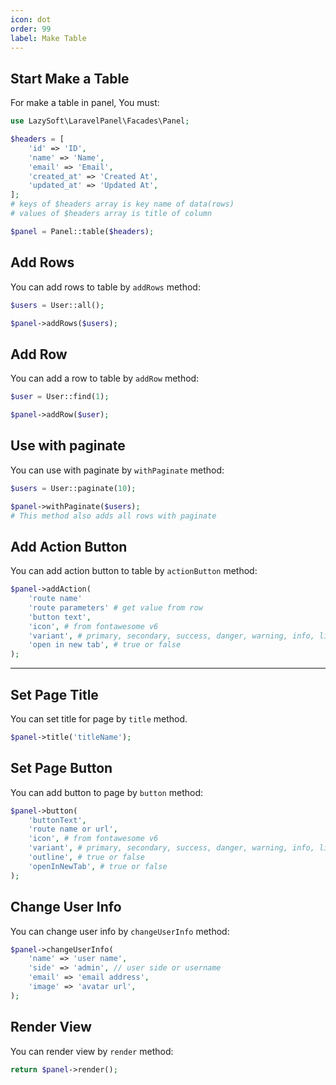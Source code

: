 ```yaml
---
icon: dot
order: 99
label: Make Table
---
```


## Start Make a Table
For make a table in panel, You must:

```php
use LazySoft\LaravelPanel\Facades\Panel;

$headers = [
    'id' => 'ID',
    'name' => 'Name',
    'email' => 'Email',
    'created_at' => 'Created At',
    'updated_at' => 'Updated At',
];
# keys of $headers array is key name of data(rows)
# values of $headers array is title of column

$panel = Panel::table($headers);
```


## Add Rows
You can add rows to table by `addRows` method:

```php
$users = User::all();

$panel->addRows($users);
```


## Add Row
You can add a row to table by `addRow` method:

```php
$user = User::find(1);

$panel->addRow($user);
```


## Use with paginate
You can use with paginate by `withPaginate` method:

```php
$users = User::paginate(10);

$panel->withPaginate($users);
# This method also adds all rows with paginate
```


## Add Action Button
You can add action button to table by `actionButton` method:

```php
$panel->addAction(
    'route name'
    'route parameters' # get value from row
    'button text',
    'icon', # from fontawesome v6
    'variant', # primary, secondary, success, danger, warning, info, light, dark
    'open in new tab', # true or false
);
```



---
## Set Page Title
You can set title for page by `title` method.

```php
$panel->title('titleName');
```


## Set Page Button
You can add button to page by `button` method:

```php
$panel->button(
    'buttonText',
    'route name or url',
    'icon', # from fontawesome v6
    'variant', # primary, secondary, success, danger, warning, info, light, dark
    'outline', # true or false
    'openInNewTab', # true or false
);
```

## Change User Info
You can change user info by `changeUserInfo` method:

```php
$panel->changeUserInfo(
    'name' => 'user name',
    'side' => 'admin', // user side or username
    'email' => 'email address',
    'image' => 'avatar url',
);
```

## Render View
You can render view by `render` method:

```php
return $panel->render();
```